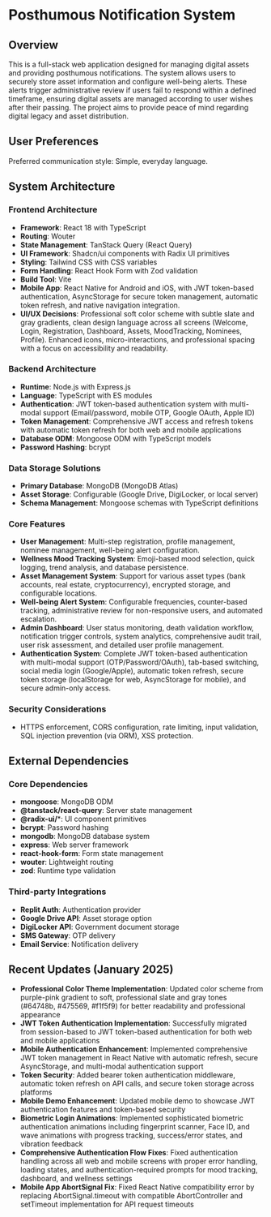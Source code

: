 # Posthumous Notification System

## Overview
This is a full-stack web application designed for managing digital assets and providing posthumous notifications. The system allows users to securely store asset information and configure well-being alerts. These alerts trigger administrative review if users fail to respond within a defined timeframe, ensuring digital assets are managed according to user wishes after their passing. The project aims to provide peace of mind regarding digital legacy and asset distribution.

## User Preferences
Preferred communication style: Simple, everyday language.

## System Architecture

### Frontend Architecture
- **Framework**: React 18 with TypeScript
- **Routing**: Wouter
- **State Management**: TanStack Query (React Query)
- **UI Framework**: Shadcn/ui components with Radix UI primitives
- **Styling**: Tailwind CSS with CSS variables
- **Form Handling**: React Hook Form with Zod validation
- **Build Tool**: Vite
- **Mobile App**: React Native for Android and iOS, with JWT token-based authentication, AsyncStorage for secure token management, automatic token refresh, and native navigation integration.
- **UI/UX Decisions**: Professional soft color scheme with subtle slate and gray gradients, clean design language across all screens (Welcome, Login, Registration, Dashboard, Assets, MoodTracking, Nominees, Profile). Enhanced icons, micro-interactions, and professional spacing with a focus on accessibility and readability.

### Backend Architecture
- **Runtime**: Node.js with Express.js
- **Language**: TypeScript with ES modules
- **Authentication**: JWT token-based authentication system with multi-modal support (Email/password, mobile OTP, Google OAuth, Apple ID)
- **Token Management**: Comprehensive JWT access and refresh tokens with automatic token refresh for both web and mobile applications
- **Database ODM**: Mongoose ODM with TypeScript models
- **Password Hashing**: bcrypt

### Data Storage Solutions
- **Primary Database**: MongoDB (MongoDB Atlas)
- **Asset Storage**: Configurable (Google Drive, DigiLocker, or local server)
- **Schema Management**: Mongoose schemas with TypeScript definitions

### Core Features
- **User Management**: Multi-step registration, profile management, nominee management, well-being alert configuration.
- **Wellness Mood Tracking System**: Emoji-based mood selection, quick logging, trend analysis, and database persistence.
- **Asset Management System**: Support for various asset types (bank accounts, real estate, cryptocurrency), encrypted storage, and configurable locations.
- **Well-being Alert System**: Configurable frequencies, counter-based tracking, administrative review for non-responsive users, and automated escalation.
- **Admin Dashboard**: User status monitoring, death validation workflow, notification trigger controls, system analytics, comprehensive audit trail, user risk assessment, and detailed user profile management.
- **Authentication System**: Complete JWT token-based authentication with multi-modal support (OTP/Password/OAuth), tab-based switching, social media login (Google/Apple), automatic token refresh, secure token storage (localStorage for web, AsyncStorage for mobile), and secure admin-only access.

### Security Considerations
- HTTPS enforcement, CORS configuration, rate limiting, input validation, SQL injection prevention (via ORM), XSS protection.

## External Dependencies

### Core Dependencies
- **mongoose**: MongoDB ODM
- **@tanstack/react-query**: Server state management
- **@radix-ui/***: UI component primitives
- **bcrypt**: Password hashing
- **mongodb**: MongoDB database system
- **express**: Web server framework
- **react-hook-form**: Form state management
- **wouter**: Lightweight routing
- **zod**: Runtime type validation

### Third-party Integrations
- **Replit Auth**: Authentication provider
- **Google Drive API**: Asset storage option
- **DigiLocker API**: Government document storage
- **SMS Gateway**: OTP delivery
- **Email Service**: Notification delivery

## Recent Updates (January 2025)
- **Professional Color Theme Implementation**: Updated color scheme from purple-pink gradient to soft, professional slate and gray tones (#64748b, #475569, #f1f5f9) for better readability and professional appearance
- **JWT Token Authentication Implementation**: Successfully migrated from session-based to JWT token-based authentication for both web and mobile applications
- **Mobile Authentication Enhancement**: Implemented comprehensive JWT token management in React Native with automatic refresh, secure AsyncStorage, and multi-modal authentication support
- **Token Security**: Added bearer token authentication middleware, automatic token refresh on API calls, and secure token storage across platforms
- **Mobile Demo Enhancement**: Updated mobile demo to showcase JWT authentication features and token-based security
- **Biometric Login Animations**: Implemented sophisticated biometric authentication animations including fingerprint scanner, Face ID, and wave animations with progress tracking, success/error states, and vibration feedback
- **Comprehensive Authentication Flow Fixes**: Fixed authentication handling across all web and mobile screens with proper error handling, loading states, and authentication-required prompts for mood tracking, dashboard, and wellness settings
- **Mobile App AbortSignal Fix**: Fixed React Native compatibility error by replacing AbortSignal.timeout with compatible AbortController and setTimeout implementation for API request timeouts